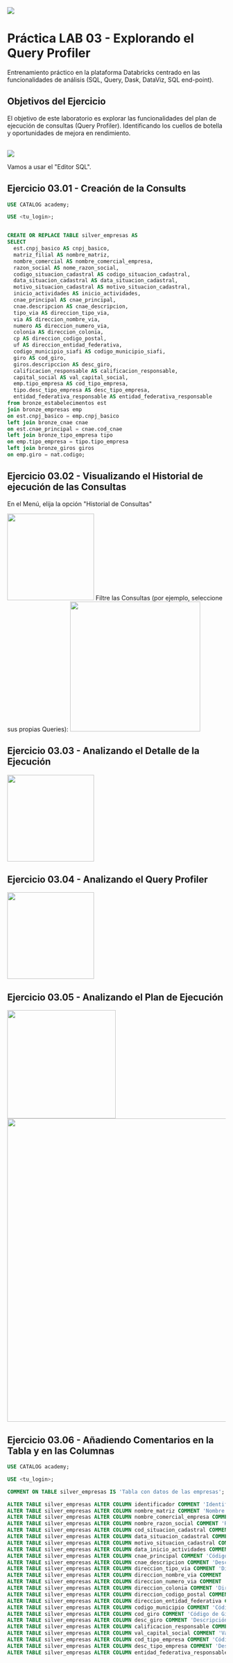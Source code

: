 
<img src="https://raw.githubusercontent.com/Databricks-BR/lab_sql/main/images/header_handson_sql.png">

# Práctica LAB 03 - Explorando el Query Profiler

Entrenamiento práctico en la plataforma Databricks centrado en las funcionalidades de análisis (SQL, Query, Dask, DataViz, SQL end-point).

## Objetivos del Ejercicio

El objetivo de este laboratorio es explorar las funcionalidades del plan de ejecución de consultas (Query Profiler). Identificando los cuellos de botella y oportunidades de mejora en rendimiento.
</br></br>

<img src="https://raw.githubusercontent.com/Databricks-BR/lab_sql/main/images/desnormaliza.png">

Vamos a usar el "Editor SQL".

## Ejercicio 03.01 - Creación de la Consults

``` sql
USE CATALOG academy;

USE <tu_login>;


CREATE OR REPLACE TABLE silver_empresas AS
SELECT 
  est.cnpj_basico AS cnpj_basico,
  matriz_filial AS nombre_matriz,
  nombre_comercial AS nombre_comercial_empresa,
  razon_social AS nome_razon_social,
  codigo_situacion_cadastral AS codigo_situacion_cadastral,
  data_situacion_cadastral AS data_situacion_cadastral,
  motivo_situacion_cadastral AS motivo_situacion_cadastral,
  inicio_actividades AS inicio_actividades,
  cnae_principal AS cnae_principal,
  cnae.descripcion AS cnae_descripcion,
  tipo_via AS direccion_tipo_via,
  via AS direccion_nombre_via,
  numero AS direccion_numero_via,
  colonia AS direccion_colonia,
  cp AS direccion_codigo_postal,
  uf AS direccion_entidad_federativa,
  codigo_municipio_siafi AS codigo_municipio_siafi,
  giro AS cod_giro,
  giros.descripccion AS desc_giro,
  calificacion_responsable AS calificacion_responsable,
  capital_social AS val_capital_social,
  emp.tipo_empresa AS cod_tipo_empresa,
  tipo.desc_tipo_empresa AS desc_tipo_empresa,
  entidad_federativa_responsable AS entidad_federativa_responsable
from bronze_estabelecimentos est
join bronze_empresas emp
on est.cnpj_basico = emp.cnpj_basico
left join bronze_cnae cnae
on est.cnae_principal = cnae.cod_cnae
left join bronze_tipo_empresa tipo
on emp.tipo_empresa = tipo.tipo_empresa
left join bronze_giros giros
on emp.giro = nat.codigo;


```

## Ejercicio 03.02 - Visualizando el Historial de ejecución de las Consultas


En el Menú, elija la opción "Historial de Consultas"

<img src="https://raw.githubusercontent.com/Databricks-BR/lab_sql/main/images/lab03_1.png" style="height: 200px;">
Filtre las Consultas (por ejemplo, seleccione sus propias Queries):

<img src="https://raw.githubusercontent.com/Databricks-BR/lab_sql/main/images/lab03_2.png" style="height: 300px;">


## Ejercicio 03.03 - Analizando el Detalle de la Ejecución

<img src="https://raw.githubusercontent.com/Databricks-BR/lab_sql/main/images/lab03_3.png" style="height: 200px;">


## Ejercicio 03.04 - Analizando el Query Profiler

<img src="https://raw.githubusercontent.com/Databricks-BR/lab_sql/main/images/lab03_4.png" style="height: 200px;">


## Ejercicio 03.05 - Analizando el Plan de Ejecución

<img src="https://raw.githubusercontent.com/Databricks-BR/lab_sql/main/images/lab03_5.png" style="height: 250px;">

<img src="https://raw.githubusercontent.com/Databricks-BR/lab_sql/main/images/lab03_6.png" style="height: 700px;">


## Ejercicio 03.06 - Añadiendo Comentarios en la Tabla y en las Columnas

``` sql
USE CATALOG academy;

USE <tu_login>;

COMMENT ON TABLE silver_empresas IS 'Tabla con datos de las empresas';

ALTER TABLE silver_empresas ALTER COLUMN identificador COMMENT 'Identificador';
ALTER TABLE silver_empresas ALTER COLUMN nombre_matriz COMMENT 'Nombre de la Matriz';
ALTER TABLE silver_empresas ALTER COLUMN nombre_comercial_empresa COMMENT 'Nombre Comercial';
ALTER TABLE silver_empresas ALTER COLUMN nombre_razon_social COMMENT 'Razón Social';
ALTER TABLE silver_empresas ALTER COLUMN cod_situacion_cadastral COMMENT 'Código da Situación Cadastral';
ALTER TABLE silver_empresas ALTER COLUMN data_situacion_cadastral COMMENT 'Datos de Situación Cadastral';
ALTER TABLE silver_empresas ALTER COLUMN motivo_situacion_cadastral COMMENT 'Motivo de Situación Cadastral';
ALTER TABLE silver_empresas ALTER COLUMN data_inicio_actividades COMMENT 'Inicio de actividaddes';
ALTER TABLE silver_empresas ALTER COLUMN cnae_principal COMMENT 'Código de Naturaleza Económica';
ALTER TABLE silver_empresas ALTER COLUMN cnae_descripcion COMMENT 'Descripción de Naturaleza Económica';
ALTER TABLE silver_empresas ALTER COLUMN direccion_tipo_via COMMENT 'Dirección - Tipo de Vía';
ALTER TABLE silver_empresas ALTER COLUMN direccion_nombre_via COMMENT 'Dirección - Nombre de Vía';
ALTER TABLE silver_empresas ALTER COLUMN direccion_numero_via COMMENT 'Dirección - Número de Vía';
ALTER TABLE silver_empresas ALTER COLUMN direccion_colonia COMMENT 'Dirección - Colonia';
ALTER TABLE silver_empresas ALTER COLUMN direccion_codigo_postal COMMENT 'Dirección - Código Postal';
ALTER TABLE silver_empresas ALTER COLUMN direccion_entidad_federativa COMMENT 'Dirección - Entidad Federativa';
ALTER TABLE silver_empresas ALTER COLUMN codigo_municipio COMMENT 'Código de Municipio';
ALTER TABLE silver_empresas ALTER COLUMN cod_giro COMMENT 'Código de Giro';
ALTER TABLE silver_empresas ALTER COLUMN desc_giro COMMENT 'Descripción del Giro';
ALTER TABLE silver_empresas ALTER COLUMN calificacion_responsable COMMENT 'Calificación del Responsable';
ALTER TABLE silver_empresas ALTER COLUMN val_capital_social COMMENT 'Valor del capital social';
ALTER TABLE silver_empresas ALTER COLUMN cod_tipo_empresa COMMENT 'Código del Tipo de Empresa';
ALTER TABLE silver_empresas ALTER COLUMN desc_tipo_empresa COMMENT 'Descripción del Tipo de Empresa';
ALTER TABLE silver_empresas ALTER COLUMN entidad_federativa_responsable COMMENT 'Entidad Federativa Responsable';
```


